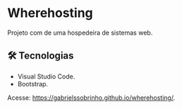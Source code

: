 # Wherehosting

Projeto com de uma hospedeira de sistemas web.

## 🛠️ Tecnologias

* Visual Studio Code.
* Bootstrap.

Acesse: https://gabrielssobrinho.github.io/wherehosting/.

